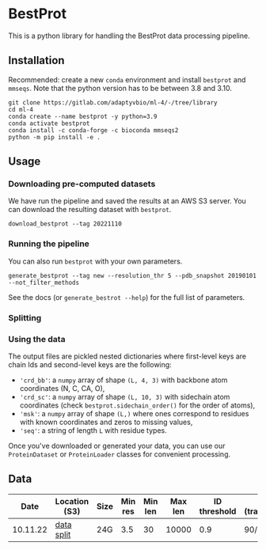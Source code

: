 # BestProt
This is a python library for handling the BestProt data processing pipeline.

## Installation
Recommended: create a new `conda` environment and install `bestprot` and `mmseqs`. Note that the python version has to be between 3.8 and 3.10.
```
git clone https://gitlab.com/adaptyvbio/ml-4/-/tree/library
cd ml-4
conda create --name bestprot -y python=3.9
conda activate bestprot
conda install -c conda-forge -c bioconda mmseqs2
python -m pip install -e .
```

## Usage
### Downloading pre-computed datasets
We have run the pipeline and saved the results at an AWS S3 server. You can download the resulting dataset with `bestprot`.
```
download_bestprot --tag 20221110 
```

### Running the pipeline
You can also run `bestprot` with your own parameters.
```
generate_bestprot --tag new --resolution_thr 5 --pdb_snapshot 20190101 --not_filter_methods
```
See the docs (or `generate_bestrot --help`) for the full list of parameters.

### Splitting


### Using the data
The output files are pickled nested dictionaries where first-level keys are chain Ids and second-level keys are the following:
- `'crd_bb'`: a `numpy` array of shape `(L, 4, 3)` with backbone atom coordinates (N, C, CA, O),
- `'crd_sc'`: a `numpy` array of shape `(L, 10, 3)` with sidechain atom coordinates (check `bestprot.sidechain_order()` for the order of atoms),
- `'msk'`: a `numpy` array of shape `(L,)` where ones correspond to residues with known coordinates and
    zeros to missing values,
- `'seq'`: a string of length `L` with residue types.

Once you've downloaded or generated your data, you can use our `ProteinDataset` or `ProteinLoader` classes 
for convenient processing. 

## Data

|Date    |Location (S3)|Size|Min res|Min len|Max len|ID threshold|Split (train/val/test)|Missing thr (ends/middle)|
|--------|--------|----|-------|-------|-------|------------|-----|-----------|
|10.11.22|[data](s3://ml4-main-storage/bestprot_20221110/) [split]("s3://ml4-main-storage/bestprot_20221110_splits_dict/")|24G|3.5|30|10000|0.9|90/5/5|0.3/0.1



